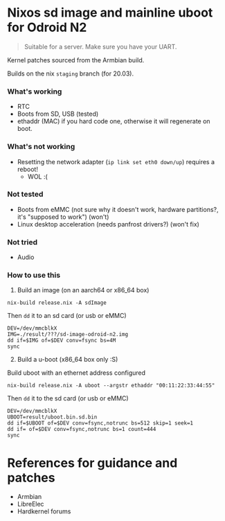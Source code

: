 # Nixos sd image and mainline uboot for Odroid N2

> Suitable for a server. Make sure you have your UART.

Kernel patches sourced from the Armbian build.

Builds on the nix `staging` branch (for 20.03).

### What's working

- RTC
- Boots from SD, USB (tested)
- ethaddr (MAC) if you hard code one, otherwise it will regenerate on boot.

### What's not working

- Resetting the network adapter (`ip link set eth0 down/up`) requires a reboot!
	- WOL :(

### Not tested

- Boots from eMMC (not sure why it doesn't work, hardware partitions?, it's "supposed to work") (won't)
- Linux desktop acceleration (needs panfrost drivers?) (won't fix)

### Not tried

- Audio

### How to use this

1. Build an image (on an aarch64 or x86_64 box)

`nix-build release.nix -A sdImage`

Then `dd` it to an sd card (or usb or eMMC)

```
DEV=/dev/mmcblkX
IMG=./result/???/sd-image-odroid-n2.img
dd if=$IMG of=$DEV conv=fsync bs=4M
sync
```

2. Build a u-boot (x86_64 box only :S)

Build uboot with an ethernet address configured

`nix-build release.nix -A uboot --argstr ethaddr "00:11:22:33:44:55"`

Then `dd` it to the sd card (or usb or eMMC)

```
DEV=/dev/mmcblkX
UBOOT=result/uboot.bin.sd.bin
dd if=$UBOOT of=$DEV conv=fsync,notrunc bs=512 skip=1 seek=1
dd if= of=$DEV conv=fsync,notrunc bs=1 count=444
sync
```

# References for guidance and patches

- Armbian
- LibreElec
- Hardkernel forums

